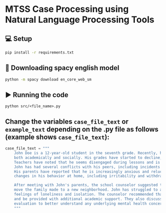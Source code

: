 # MTSS Case Processing using Natural Language Processing Tools

## 💻 Setup
```bash
pip install -r requirements.txt
```

## 🔧 Downloading spacy english model
```bash
python -m spacy download en_core_web_sm
```

## ▶️ Running the code
```
python src/<file_name>.py
```

## Change the variables ```case_file_text``` or ```example_text``` depending on the .py file as follows (example shows ```case_file_text```):
```python
case_file_text = """
    John Doe is a 12-year-old student in the seventh grade. Recently, he has been experiencing difficulties in school,
    both academically and socially. His grades have started to decline, particularly in mathematics and science.
    Teachers have noted that he seems disengaged during lessons and is frequently distracted. Additionally,
    John has had several conflicts with his peers, including incidents of verbal arguments and one physical altercation.
    His parents have reported that he is increasingly anxious and reluctant to attend school. They have also observed
    changes in his behavior at home, including irritability and withdrawal from family activities.

    After meeting with John's parents, the school counselor suggested that these issues might be linked to the recent
    move the family made to a new neighborhood. John has struggled to adjust to his new environment and has expressed
    feelings of loneliness and isolation. The counselor recommended that John participate in social skills groups
    and be provided with additional academic support. They also discussed the possibility of further psychological
    evaluation to better understand any underlying mental health concerns.
    """
```
